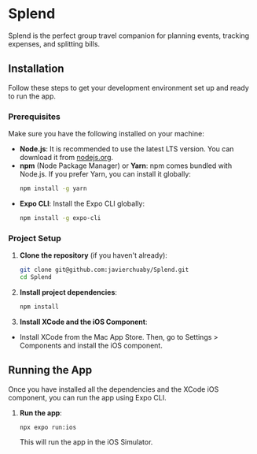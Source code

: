 # Splend

Splend is the perfect group travel companion for planning events, tracking expenses, and splitting bills.

## Installation

Follow these steps to get your development environment set up and ready to run the app.

### Prerequisites

Make sure you have the following installed on your machine:

*   **Node.js**: It is recommended to use the latest LTS version. You can download it from [nodejs.org](https://nodejs.org/).
*   **npm** (Node Package Manager) or **Yarn**: npm comes bundled with Node.js. If you prefer Yarn, you can install it globally:
    ```bash
    npm install -g yarn
    ```
*   **Expo CLI**: Install the Expo CLI globally:
    ```bash
    npm install -g expo-cli
    ```

### Project Setup

1.  **Clone the repository** (if you haven't already):
    ```bash
    git clone git@github.com:javierchuaby/Splend.git
    cd Splend
    ```

2.  **Install project dependencies**:
    ```bash
    npm install
    ```

2.  **Install XCode and the iOS Component**:
*   Install XCode from the Mac App Store. Then, go to Settings > Components and install the iOS component.

## Running the App

Once you have installed all the dependencies and the XCode iOS component, you can run the app using Expo CLI.

1.  **Run the app**:
    ```bash
    npx expo run:ios
    ```
    This will run the app in the iOS Simulator.

